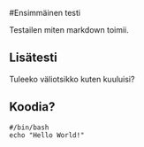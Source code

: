 #Ensimmäinen testi

Testailen miten markdown toimii.

## Lisätesti

Tuleeko väliotsikko kuten kuuluisi?

## Koodia?

	#/bin/bash
	echo "Hello World!"
